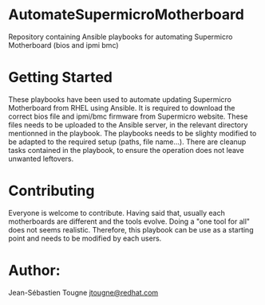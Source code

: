 # AutomateSupermicroMotherboard
Repository containing Ansible playbooks for automating Supermicro Motherboard (bios and ipmi bmc)

# Getting Started
These playbooks have been used to automate updating Supermicro Motherboard from RHEL using Ansible.
It is required to download the correct bios file and ipmi/bmc firmware from Supermicro website.
These files needs to be uploaded to the Ansible server, in the relevant directory mentionned in the playbook.
The playbooks needs to be slighty modified to be adapted to the required setup (paths, file name...).
There are cleanup tasks contained in the playbook, to ensure the operation does not leave unwanted leftovers.

# Contributing
Everyone is welcome to contribute. Having said that, usually each motherboards are different and the tools evolve. Doing a "one tool for all"
does not seems realistic. Therefore, this playbook can be use as a starting point and needs to be modified by each users.

# Author:
Jean-Sébastien Tougne jtougne@redhat.com

